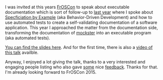 I was invited at this years [FrOSCon] to speak about executable documentation which is sort of follow-up to [last year][froscon8] where I spoke about [Specficiation by Example][sbe] (aka Behavior-Driven Development) and how to use automated tests to create a self-validating documentation of a software application. This year I approached the matter from the documentation side, transforming the documentation of [mockster] into an executable program (aka automated tests).

[You can find the slides here][slides]. And for the first time, there is also a [video of this talk][video] availble.

Anyway, I enjoyed a lot giving the talk, thanks to a very interested and engaging people listing who also gave [some][comment1] nice [feedback][comment2]. Thanks for that. I'm already looking forward to FrOSCon 2015.

[FrOSCon]: https://www.froscon.de
[froscon8]: http://blog.rtens.org/froscon-2013.html
[sbe]: http://specificationbyexample.com/
[mockster]: http://github.com/rtens/mockster
[slides]: http://blog.rtens.org/category/static/res/executable_documentation_slides.pdf
[video]: https://www.youtube.com/watch?v=5j42QvDMCjg
[comment1]: https://twitter.com/raulfraile/status/503541717006835713
[comment2]: https://twitter.com/gobilo/status/503607248447602689